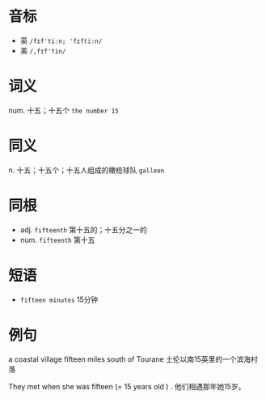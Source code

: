 # 音标

- 英 `/fɪf'tiːn; 'fɪftiːn/`
- 美 `/,fɪf'tin/`

# 词义

num. 十五；十五个
`the number 15`

# 同义

n. 十五；十五个；十五人组成的橄榄球队
`galleon`

# 同根

- adj. `fifteenth` 第十五的；十五分之一的
- num. `fifteenth` 第十五

# 短语

- `fifteen minutes` 15分钟

# 例句

a coastal village fifteen miles south of Tourane
土伦以南15英里的一个滨海村落

They met when she was fifteen (= 15 years old ) .
他们相遇那年她15岁。


